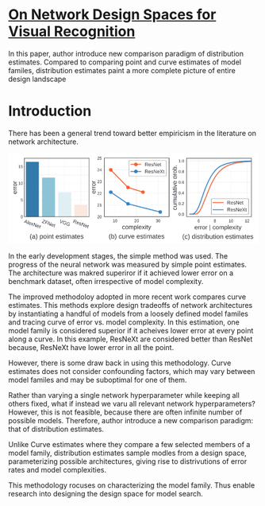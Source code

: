# [On Network Design Spaces for Visual Recognition](https://arxiv.org/pdf/1905.13214.pdf)

In this paper, author introduce new comparison paradigm of distribution estimates. Compared to comparing point and curve estimates of model familes, distribution estimates paint a more complete picture of entire design landscape

# Introduction

There has been a general trend toward better empiricism in the literature on network architecture.

![Comparing Network using different estimations](./ComparingNetworks.png)

In the early development stages, the simple method was used. The progress of the neural network was measured by simple point estimates. The architecture was makred superiror if it achieved lower error on a benchmark dataset, often irrespective of model complexity.

The improved methodoloy adopted in more recent work compares curve estimates.  This methods explore design tradeoffs of network architectures by instantiating a handful of models from a loosely defined model familes and tracing curve of error vs. model complexity. In this estimation, one model family is considered superior if it acheives lower error at every point along a curve. In this example, ResNeXt are considered better than ResNet because, ResNeXt have lower error in all the point.

However, there is some draw back in using this methodology. Curve estimates does not consider confounding factors, which may vary between model familes and may be suboptimal for one of them.

Rather than varying a single network hyperparameter while keeping all others fixed, what if instead we varu all relevant network hyperparameters? However, this is not feasible, because there are often infinite number of possible models. Therefore, author introduce a new comparison paradigm: that of distribution estimates.

Unlike Curve estimates where  they compare a few selected members of a model family, distribution estimates sample modles from a design space, parameterizing possible architectures, giving rise to distrivutions of error rates and model complexities.

This methodology rocuses on characterizing the model family. Thus enable research into designing the design space for model search.

